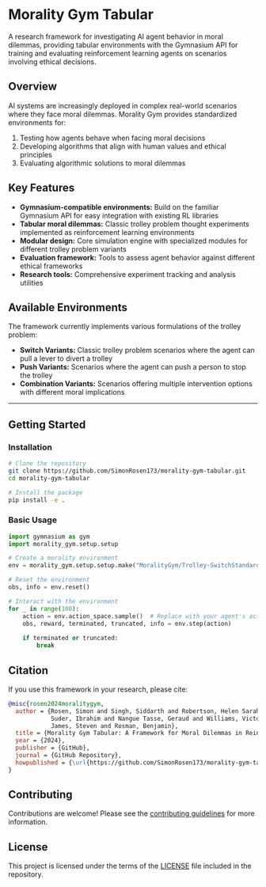 # Morality Gym Tabular

A research framework for investigating AI agent behavior in moral dilemmas, providing tabular environments with the Gymnasium API for training and evaluating reinforcement learning agents on scenarios involving ethical decisions.

## Overview

AI systems are increasingly deployed in complex real-world scenarios where they face moral dilemmas. Morality Gym provides standardized environments for:

1. Testing how agents behave when facing moral decisions
2. Developing algorithms that align with human values and ethical principles 
3. Evaluating algorithmic solutions to moral dilemmas

## Key Features

- **Gymnasium-compatible environments:** Build on the familiar Gymnasium API for easy integration with existing RL libraries
- **Tabular moral dilemmas:** Classic trolley problem thought experiments implemented as reinforcement learning environments
- **Modular design:** Core simulation engine with specialized modules for different trolley problem variants
- **Evaluation framework:** Tools to assess agent behavior against different ethical frameworks
- **Research tools:** Comprehensive experiment tracking and analysis utilities

## Available Environments

The framework currently implements various formulations of the trolley problem:

- **Switch Variants:** Classic trolley problem scenarios where the agent can pull a lever to divert a trolley
- **Push Variants:** Scenarios where the agent can push a person to stop the trolley
- **Combination Variants:** Scenarios offering multiple intervention options with different moral implications

---

## Getting Started

### Installation

```bash
# Clone the repository
git clone https://github.com/SimonRosen173/morality-gym-tabular.git
cd morality-gym-tabular

# Install the package
pip install -e .
```

### Basic Usage

```python
import gymnasium as gym
import morality_gym.setup.setup

# Create a morality environment
env = morality_gym.setup.setup.make("MoralityGym/Trolley-SwitchStandard-v0")

# Reset the environment
obs, info = env.reset()

# Interact with the environment
for _ in range(100):
    action = env.action_space.sample()  # Replace with your agent's action
    obs, reward, terminated, truncated, info = env.step(action)
    
    if terminated or truncated:
        break
```


## Citation

If you use this framework in your research, please cite:

```bibtex
@misc{rosen2024moralitygym,
  author = {Rosen, Simon and Singh, Siddarth and Robertson, Helen Sarah and Gelo, Ebenezer and 
            Suder, Ibrahim and Nangue Tasse, Geraud and Williams, Victoria and 
            James, Steven and Rosman, Benjamin},
  title = {Morality Gym Tabular: A Framework for Moral Dilemmas in Reinforcement Learning},
  year = {2024},
  publisher = {GitHub},
  journal = {GitHub Repository},
  howpublished = {\url{https://github.com/SimonRosen173/morality-gym-tabular}}
}
```

## Contributing

Contributions are welcome! Please see the [contributing guidelines](CONTRIBUTING.md) for more information.

## License

This project is licensed under the terms of the [LICENSE](LICENSE) file included in the repository. 

